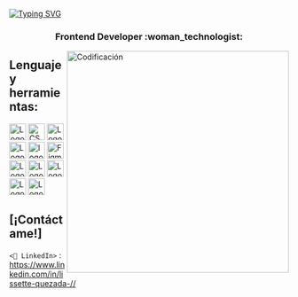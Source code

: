 [![Typing SVG](https://readme-typing-svg.demolab.com?font=Fira+Code&size=24&pause=1000&color=8CE4F7&width=435&lines=Hola+soy+Liss%F0%9F%91%8B%F0%9F%8F%BB)](https://git.io/typing-svg)
<h3 align="center">Frontend Developer :woman_technologist:</h3>

<img align="right" alt="Codificación" width="400" src="https://cdn.dribbble.com/users/2646423/screenshots/5507196/computer.gif">

## Lenguaje y herramientas:

<img src="https://img.shields.io/badge/HTML5-282C34?logo=html5&logoColor=E34F26" alt="Logotipo de HTML5" title="HTML5" height="30" /> <img src=" https://img.shields.io/badge/CSS3-282C34?logo=css3&logoColor=1572B6" alt="CSS3 logo" title="CSS3" height="30" />
<img src="https://img.shields.io/badge/JavaScript-282C34?logo=javascript&logoColor=F7DF1E" alt="Logotipo de JavaScript" title="JavaScript" height="30" />
<img src="https://img.shields.io/badge/VS%20Code-282C34?logo=visual-studio-code&logoColor=007ACC" alt="Logotipo de Visual Studio Code" title="Visual Studio Code" height= "30" />
<img src="https://img.shields.io/badge/git-282C34?logo=git&logoColor=F05032" alt="logotipo de git" title="git" height="30" />
<img src="https://img.shields.io/badge/Figma-282C34?logo=figma&logoColor=white" alt="Figma" title="Fifma" height="30" />
<img src="https://img.shields.io/badge/ESLint-282C34?logo=eslint&logoColor=4B32C3" alt="Logotipo de ESLint" title="ESLint" height="30" />
<img src="https://img.shields.io/badge/Node.js-282C34?logo=node.js&logoColor=339933" alt="Logotipo de Node.js" title="Node.js" height="30 " /> <img src="https://img.shields.io/badge/Firebase-282C34?logo=firebase&logoColor=FFCA28" alt="Logotipo de Firebase" title="Firebase" height="30" /> <img src="https://img.shields.io/badge/React-282C34?logo=react&logoColor=61DAFB" alt="Logotipo de React" title="React" height="30" /> <img src="https: //img.shields.io/badge/Jest-282C34?logo=broma&logoColor=C21325" alt="Logotipo de broma" title="Broma" height="30" />






## [¡Contáctame!]
`<💼 LinkedIn>` : <https://www.linkedin.com/in/lissette-quezada-//>
